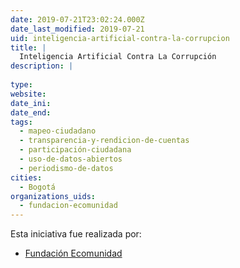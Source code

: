 ```yaml
---
date: 2019-07-21T23:02:24.000Z
date_last_modified: 2019-07-21
uid: inteligencia-artificial-contra-la-corrupcion
title: |
  Inteligencia Artificial Contra La Corrupción
description: |
  
type: 
website: 
date_ini: 
date_end: 
tags:
  - mapeo-ciudadano
  - transparencia-y-rendicion-de-cuentas
  - participación-ciudadana
  - uso-de-datos-abiertos
  - periodismo-de-datos
cities: 
  - Bogotá
organizations_uids:
  - fundacion-ecomunidad
---
```


Esta iniciativa fue realizada por:

- [Fundación Ecomunidad](/organizaciones/fundacion-ecomunidad)
